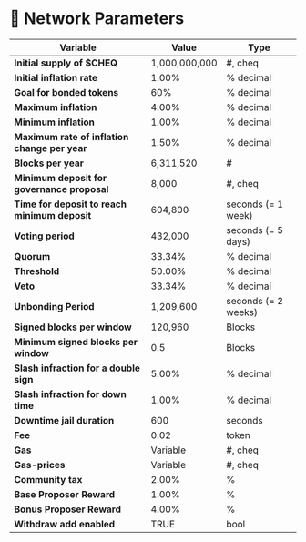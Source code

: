 # 🔢 Network Parameters

| Variable                                      | Value         | Type                |
| --------------------------------------------- | ------------- | ------------------- |
| **Initial supply of $CHEQ**                   | 1,000,000,000 | #, cheq             |
| **Initial inflation rate**                    | 1.00%         | % decimal           |
| **Goal for bonded tokens**                    | 60%           | % decimal           |
| **Maximum inflation**                         | 4.00%         | % decimal           |
| **Minimum inflation**                         | 1.00%         | % decimal           |
| **Maximum rate of inflation change per year** | 1.50%         | % decimal           |
| **Blocks per year**                           | 6,311,520     | #                   |
| **Minimum deposit for governance proposal**   | 8,000         | #, cheq             |
| **Time for deposit to reach minimum deposit** | 604,800       | seconds (= 1 week)  |
| **Voting period**                             | 432,000       | seconds (= 5 days)  |
| **Quorum**                                    | 33.34%        | % decimal           |
| **Threshold**                                 | 50.00%        | % decimal           |
| **Veto**                                      | 33.34%        | % decimal           |
| **Unbonding Period**                          | 1,209,600     | seconds (= 2 weeks) |
| **Signed blocks per window**                  | 120,960       | Blocks              |
| **Minimum signed blocks per window**          | 0.5           | Blocks              |
| **Slash infraction for a double sign**        | 5.00%         | % decimal           |
| **Slash infraction for down time**            | 1.00%         | % decimal           |
| **Downtime jail duration**                    | 600           | seconds             |
| **Fee**                                       | 0.02          | token               |
| **Gas**                                       | Variable      | #, cheq             |
| **Gas-prices**                                | Variable      | #, cheq             |
| **Community tax**                             | 2.00%         | %                   |
| **Base Proposer Reward**                      | 1.00%         | %                   |
| **Bonus Proposer Reward**                     | 4.00%         | %                   |
| **Withdraw add enabled**                      | TRUE          | bool                |
